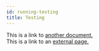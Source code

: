 ```yaml
---
id: running-testing
title: Testing
---
```


This is a link to [another document.](doc3.md)  
This is a link to an [external page.](http://www.example.com)
